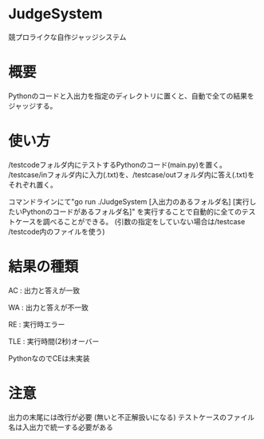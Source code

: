 # JudgeSystem
競プロライクな自作ジャッジシステム



# 概要
Pythonのコードと入出力を指定のディレクトリに置くと、自動で全ての結果をジャッジする。


# 使い方
/testcodeフォルダ内にテストするPythonのコード(main.py)を置く。
/testcase/inフォルダ内に入力(.txt)を、/testcase/outフォルダ内に答え(.txt)をそれぞれ置く。

コマンドラインにて"go run ./JudgeSystem [入出力のあるフォルダ名] [実行したいPythonのコードがあるフォルダ名]"
を実行することで自動的に全てのテストケースを調べることができる。
(引数の指定をしていない場合は/testcase /testcode内のファイルを使う)


# 結果の種類
AC : 出力と答えが一致

WA : 出力と答えが不一致

RE : 実行時エラー

TLE : 実行時間(2秒)オーバー

PythonなのでCEは未実装


# 注意
出力の末尾には改行が必要 (無いと不正解扱いになる)
テストケースのファイル名は入出力で統一する必要がある
